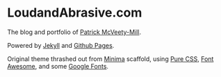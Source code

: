 # LoudandAbrasive.com

The blog and portfolio of [Patrick McVeety-Mill](https://github.com/pmcvtm).

Powered by [Jekyll](https://github.com/jekyll/jekyll) and [Github Pages](https://pages.github.com/).

Original theme thrashed out from [Minima](https://github.com/jekyll/minima) scaffold, using [Pure CSS](https://purecss.io/), [Font Awesome](http://fontawesome.io/), and some [Google Fonts](https://fonts.google.com/).
